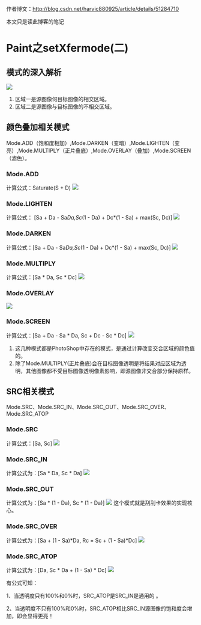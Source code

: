 作者博文：http://blog.csdn.net/harvic880925/article/details/51284710

本文只是读此博客的笔记

# Paint之setXfermode(二)
## 模式的深入解析
![](http://img.blog.csdn.net/20160429225539210?watermark/2/text/aHR0cDovL2Jsb2cuY3Nkbi5uZXQv/font/5a6L5L2T/fontsize/400/fill/I0JBQkFCMA==/dissolve/70/gravity/SouthEast)

1. 区域一是源图像何目标图像的相交区域。
2. 区域二是源图像与目标图像的不相交区域。


## 颜色叠加相关模式
Mode.ADD（饱和度相加）,Mode.DARKEN（变暗）,Mode.LIGHTEN（变亮）,Mode.MULTIPLY（正片叠底）,Mode.OVERLAY（叠加）,Mode.SCREEN（滤色）。
### Mode.ADD
计算公式：Saturate(S + D)
![](http://img.blog.csdn.net/20160430094555221?watermark/2/text/aHR0cDovL2Jsb2cuY3Nkbi5uZXQv/font/5a6L5L2T/fontsize/400/fill/I0JBQkFCMA==/dissolve/70/gravity/SouthEast)
### Mode.LIGHTEN
计算公式： [Sa + Da - Sa*Da,Sc*(1 - Da) + Dc*(1 - Sa) + max(Sc, Dc)] 
![](http://img.blog.csdn.net/20160430094728112?watermark/2/text/aHR0cDovL2Jsb2cuY3Nkbi5uZXQv/font/5a6L5L2T/fontsize/400/fill/I0JBQkFCMA==/dissolve/70/gravity/SouthEast)
### Mode.DARKEN
计算公式：[Sa + Da - Sa*Da,Sc*(1 - Da) + Dc*(1 - Sa) + max(Sc, Dc)] 
![](http://img.blog.csdn.net/20160430095129102?watermark/2/text/aHR0cDovL2Jsb2cuY3Nkbi5uZXQv/font/5a6L5L2T/fontsize/400/fill/I0JBQkFCMA==/dissolve/70/gravity/SouthEast)
### Mode.MULTIPLY
计算公式：[Sa * Da, Sc * Dc] 
![](http://img.blog.csdn.net/20160430095222837?watermark/2/text/aHR0cDovL2Jsb2cuY3Nkbi5uZXQv/font/5a6L5L2T/fontsize/400/fill/I0JBQkFCMA==/dissolve/70/gravity/SouthEast)
### Mode.OVERLAY
![](http://img.blog.csdn.net/20160430095305510?watermark/2/text/aHR0cDovL2Jsb2cuY3Nkbi5uZXQv/font/5a6L5L2T/fontsize/400/fill/I0JBQkFCMA==/dissolve/70/gravity/SouthEast)
### Mode.SCREEN
计算公式：[Sa + Da - Sa * Da, Sc + Dc - Sc * Dc] 
![](http://img.blog.csdn.net/20160430095407511?watermark/2/text/aHR0cDovL2Jsb2cuY3Nkbi5uZXQv/font/5a6L5L2T/fontsize/400/fill/I0JBQkFCMA==/dissolve/70/gravity/SouthEast)

1. 这几种模式都是PhotoShop中存在的模式，是通过计算改变交合区域的颜色值的。 
2. 除了Mode.MULTIPLY(正片叠底)会在目标图像透明是将结果对应区域为透明，其他图像都不受目标图像透明像素影响，即源图像非交合部分保持原样。

## SRC相关模式
Mode.SRC、Mode.SRC_IN、Mode.SRC_OUT、Mode.SRC_OVER、Mode.SRC_ATOP
### Mode.SRC
计算公式：[Sa, Sc] 
![](http://img.blog.csdn.net/20160430095812548?watermark/2/text/aHR0cDovL2Jsb2cuY3Nkbi5uZXQv/font/5a6L5L2T/fontsize/400/fill/I0JBQkFCMA==/dissolve/70/gravity/SouthEast)
### Mode.SRC_IN
计算公式为：[Sa * Da, Sc * Da]
![](http://img.blog.csdn.net/20160430095847830?watermark/2/text/aHR0cDovL2Jsb2cuY3Nkbi5uZXQv/font/5a6L5L2T/fontsize/400/fill/I0JBQkFCMA==/dissolve/70/gravity/SouthEast) 
### Mode.SRC_OUT
计算公式为：[Sa * (1 - Da), Sc * (1 - Da)] 
![](http://img.blog.csdn.net/20160430100530854?watermark/2/text/aHR0cDovL2Jsb2cuY3Nkbi5uZXQv/font/5a6L5L2T/fontsize/400/fill/I0JBQkFCMA==/dissolve/70/gravity/SouthEast)
这个模式就是刮刮卡效果的实现核心。
### Mode.SRC_OVER
计算公式为：[Sa + (1 - Sa)*Da, Rc = Sc + (1 - Sa)*Dc] 
![](http://img.blog.csdn.net/20160430101056378?watermark/2/text/aHR0cDovL2Jsb2cuY3Nkbi5uZXQv/font/5a6L5L2T/fontsize/400/fill/I0JBQkFCMA==/dissolve/70/gravity/SouthEast)
### Mode.SRC_ATOP
计算公式为：[Da, Sc * Da + (1 - Sa) * Dc] 
![](http://img.blog.csdn.net/20160430101137669?watermark/2/text/aHR0cDovL2Jsb2cuY3Nkbi5uZXQv/font/5a6L5L2T/fontsize/400/fill/I0JBQkFCMA==/dissolve/70/gravity/SouthEast)

有公式可知：

1、当透明度只有100%和0%时，SRC_ATOP是SRC_IN是通用的 。

2、当透明度不只有100%和0%时，SRC_ATOP相比SRC_IN源图像的饱和度会增加，即会显得更亮！